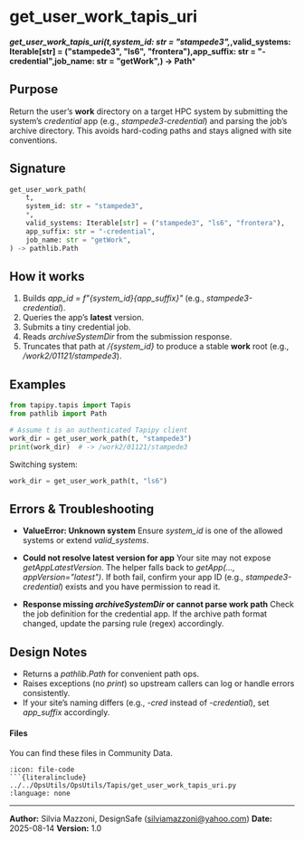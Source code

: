 # get_user_work_tapis_uri
***get_user_work_tapis_uri(t,system_id: str = "stampede3",*,valid_systems: Iterable[str] = ("stampede3", "ls6", "frontera"),app_suffix: str = "-credential",job_name: str = "getWork",) -> Path***

## Purpose

Return the user’s **work** directory on a target HPC system by submitting the
system’s *credential* app (e.g., *stampede3-credential*) and parsing the job’s
archive directory. This avoids hard-coding paths and stays aligned with site
conventions.

## Signature

```python
get_user_work_path(
    t,
    system_id: str = "stampede3",
    *,
    valid_systems: Iterable[str] = ("stampede3", "ls6", "frontera"),
    app_suffix: str = "-credential",
    job_name: str = "getWork",
) -> pathlib.Path
````

## How it works

1. Builds *app_id = f"{system_id}{app_suffix}"* (e.g., *stampede3-credential*).
2. Queries the app’s **latest** version.
3. Submits a tiny credential job.
4. Reads *archiveSystemDir* from the submission response.
5. Truncates that path at */{system_id}* to produce a stable **work** root
   (e.g., */work2/01121/stampede3*).

## Examples

```python
from tapipy.tapis import Tapis
from pathlib import Path

# Assume t is an authenticated Tapipy client
work_dir = get_user_work_path(t, "stampede3")
print(work_dir)  # -> /work2/01121/stampede3
```

Switching system:

```python
work_dir = get_user_work_path(t, "ls6")
```

## Errors & Troubleshooting

* **ValueError: Unknown system**
  Ensure *system_id* is one of the allowed systems or extend *valid_systems*.

* **Could not resolve latest version for app**
  Your site may not expose *getAppLatestVersion*. The helper falls back to
  *getApp(..., appVersion="latest")*. If both fail, confirm your app ID (e.g.,
  *stampede3-credential*) exists and you have permission to read it.

* **Response missing *archiveSystemDir* or cannot parse work path**
  Check the job definition for the credential app. If the archive path format
  changed, update the parsing rule (regex) accordingly.

## Design Notes

* Returns a *pathlib.Path* for convenient path ops.
* Raises exceptions (no *print*) so upstream callers can log or handle errors
  consistently.
* If your site’s naming differs (e.g., *-cred* instead of *-credential*), set
  *app_suffix* accordingly.


#### Files
You can find these files in Community Data.

```{dropdown} get_user_work_tapis_uri.py
:icon: file-code
```{literalinclude} ../../OpsUtils/OpsUtils/Tapis/get_user_work_tapis_uri.py
:language: none
```


---

**Author:** Silvia Mazzoni, DesignSafe (silviamazzoni@yahoo.com)
**Date:** 2025-08-14
**Version:** 1.0